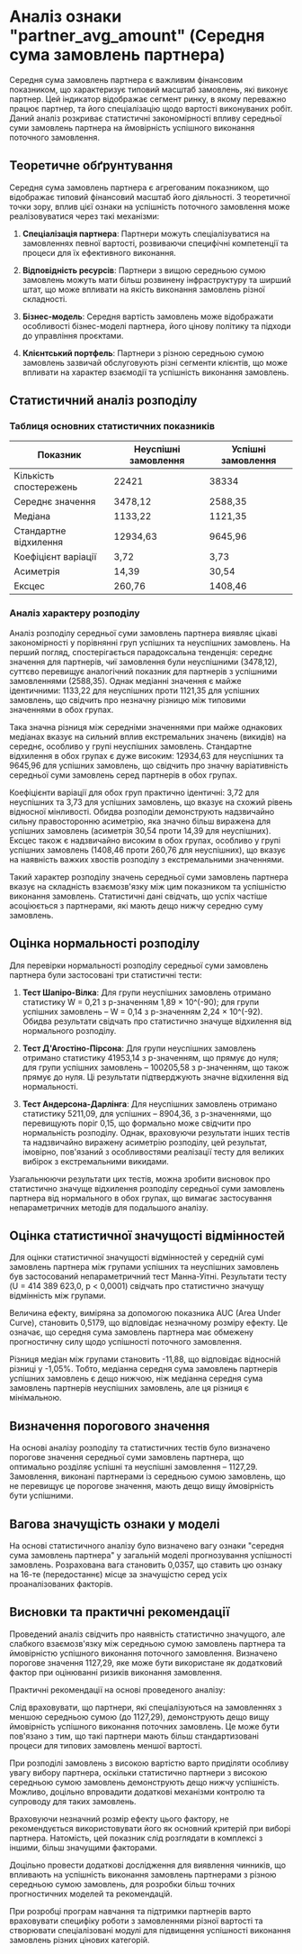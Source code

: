 # Аналіз ознаки "partner_avg_amount" (Середня сума замовлень партнера)

Середня сума замовлень партнера є важливим фінансовим показником, що характеризує типовий масштаб замовлень, які виконує партнер. Цей індикатор відображає сегмент ринку, в якому переважно працює партнер, та його спеціалізацію щодо вартості виконуваних робіт. Даний аналіз розкриває статистичні закономірності впливу середньої суми замовлень партнера на ймовірність успішного виконання поточного замовлення.

## Теоретичне обґрунтування

Середня сума замовлень партнера є агрегованим показником, що відображає типовий фінансовий масштаб його діяльності. З теоретичної точки зору, вплив цієї ознаки на успішність поточного замовлення може реалізовуватися через такі механізми:

1. **Спеціалізація партнера**: Партнери можуть спеціалізуватися на замовленнях певної вартості, розвиваючи специфічні компетенції та процеси для їх ефективного виконання.

2. **Відповідність ресурсів**: Партнери з вищою середньою сумою замовлень можуть мати більш розвинену інфраструктуру та ширший штат, що може впливати на якість виконання замовлень різної складності.

3. **Бізнес-модель**: Середня вартість замовлень може відображати особливості бізнес-моделі партнера, його цінову політику та підходи до управління проєктами.

4. **Клієнтський портфель**: Партнери з різною середньою сумою замовлень зазвичай обслуговують різні сегменти клієнтів, що може впливати на характер взаємодії та успішність виконання замовлень.

## Статистичний аналіз розподілу

### Таблиця основних статистичних показників

| Показник | Неуспішні замовлення | Успішні замовлення |
|----------|----------------------|-------------------|
| Кількість спостережень | 22421 | 38334 |
| Середнє значення | 3478,12 | 2588,35 |
| Медіана | 1133,22 | 1121,35 |
| Стандартне відхилення | 12934,63 | 9645,96 |
| Коефіцієнт варіації | 3,72 | 3,73 |
| Асиметрія | 14,39 | 30,54 |
| Ексцес | 260,76 | 1408,46 |

### Аналіз характеру розподілу

Аналіз розподілу середньої суми замовлень партнера виявляє цікаві закономірності у порівнянні груп успішних та неуспішних замовлень. На перший погляд, спостерігається парадоксальна тенденція: середнє значення для партнерів, чиї замовлення були неуспішними (3478,12), суттєво перевищує аналогічний показник для партнерів з успішними замовленнями (2588,35). Однак медіанні значення є майже ідентичними: 1133,22 для неуспішних проти 1121,35 для успішних замовлень, що свідчить про незначну різницю між типовими значеннями в обох групах.

Така значна різниця між середніми значеннями при майже однакових медіанах вказує на сильний вплив екстремальних значень (викидів) на середнє, особливо у групі неуспішних замовлень. Стандартне відхилення в обох групах є дуже високим: 12934,63 для неуспішних та 9645,96 для успішних замовлень, що свідчить про значну варіативність середньої суми замовлень серед партнерів в обох групах.

Коефіцієнти варіації для обох груп практично ідентичні: 3,72 для неуспішних та 3,73 для успішних замовлень, що вказує на схожий рівень відносної мінливості. Обидва розподіли демонструють надзвичайно сильну правосторонню асиметрію, яка значно більш виражена для успішних замовлень (асиметрія 30,54 проти 14,39 для неуспішних). Ексцес також є надзвичайно високим в обох групах, особливо у групі успішних замовлень (1408,46 проти 260,76 для неуспішних), що вказує на наявність важких хвостів розподілу з екстремальними значеннями.

Такий характер розподілу значень середньої суми замовлень партнера вказує на складність взаємозв'язку між цим показником та успішністю виконання замовлень. Статистичні дані свідчать, що успіх частіше асоціюється з партнерами, які мають дещо нижчу середню суму замовлень.

## Оцінка нормальності розподілу

Для перевірки нормальності розподілу середньої суми замовлень партнера були застосовані три статистичні тести:

1. **Тест Шапіро-Вілка**: Для групи неуспішних замовлень отримано статистику W = 0,21 з p-значенням 1,89 × 10^(-90); для групи успішних замовлень – W = 0,14 з p-значенням 2,24 × 10^(-92). Обидва результати свідчать про статистично значуще відхилення від нормального розподілу.

2. **Тест Д'Агостіно-Пірсона**: Для групи неуспішних замовлень отримано статистику 41953,14 з p-значенням, що прямує до нуля; для групи успішних замовлень – 100205,58 з p-значенням, що також прямує до нуля. Ці результати підтверджують значне відхилення від нормальності.

3. **Тест Андерсона-Дарлінга**: Для неуспішних замовлень отримано статистику 5211,09, для успішних – 8904,36, з p-значеннями, що перевищують поріг 0,15, що формально може свідчити про нормальність розподілу. Однак, враховуючи результати інших тестів та надзвичайно виражену асиметрію розподілу, цей результат, імовірно, пов'язаний з особливостями реалізації тесту для великих вибірок з екстремальними викидами.

Узагальнюючи результати цих тестів, можна зробити висновок про статистично значуще відхилення розподілу середньої суми замовлень партнера від нормального в обох групах, що вимагає застосування непараметричних методів для подальшого аналізу.

## Оцінка статистичної значущості відмінностей

Для оцінки статистичної значущості відмінностей у середній сумі замовлень партнера між групами успішних та неуспішних замовлень був застосований непараметричний тест Манна-Уітні. Результати тесту (U = 414 389 623,0, p < 0,0001) свідчать про статистично значущу відмінність між групами.

Величина ефекту, виміряна за допомогою показника AUC (Area Under Curve), становить 0,5179, що відповідає незначному розміру ефекту. Це означає, що середня сума замовлень партнера має обмежену прогностичну силу щодо успішності поточного замовлення.

Різниця медіан між групами становить -11,88, що відповідає відносній різниці у -1,05%. Тобто, медіанна середня сума замовлень партнерів успішних замовлень є дещо нижчою, ніж медіанна середня сума замовлень партнерів неуспішних замовлень, але ця різниця є мінімальною.

## Визначення порогового значення

На основі аналізу розподілу та статистичних тестів було визначено порогове значення середньої суми замовлень партнера, що оптимально розділяє успішні та неуспішні замовлення – 1127,29. Замовлення, виконані партнерами із середньою сумою замовлень, що не перевищує це порогове значення, мають дещо вищу ймовірність бути успішними.

## Вагова значущість ознаки у моделі

На основі статистичного аналізу було визначено вагу ознаки "середня сума замовлень партнера" у загальній моделі прогнозування успішності замовлень. Розрахована вага становить 0,0357, що ставить цю ознаку на 16-те (передостаннє) місце за значущістю серед усіх проаналізованих факторів.

## Висновки та практичні рекомендації

Проведений аналіз свідчить про наявність статистично значущого, але слабкого взаємозв'язку між середньою сумою замовлень партнера та ймовірністю успішного виконання поточного замовлення. Визначено порогове значення 1127,29, яке може бути використане як додатковий фактор при оцінюванні ризиків виконання замовлення.

Практичні рекомендації на основі проведеного аналізу:

Слід враховувати, що партнери, які спеціалізуються на замовленнях з меншою середньою сумою (до 1127,29), демонструють дещо вищу ймовірність успішного виконання поточних замовлень. Це може бути пов'язано з тим, що такі партнери мають більш стандартизовані процеси для типових замовлень меншої вартості.

При розподілі замовлень з високою вартістю варто приділяти особливу увагу вибору партнера, оскільки статистично партнери з високою середньою сумою замовлень демонструють дещо нижчу успішність. Можливо, доцільно впровадити додаткові механізми контролю та супроводу для таких замовлень.

Враховуючи незначний розмір ефекту цього фактору, не рекомендується використовувати його як основний критерій при виборі партнера. Натомість, цей показник слід розглядати в комплексі з іншими, більш значущими факторами.

Доцільно провести додаткові дослідження для виявлення чинників, що впливають на успішність виконання замовлень партнерами з різною середньою сумою замовлень, для розробки більш точних прогностичних моделей та рекомендацій.

При розробці програм навчання та підтримки партнерів варто враховувати специфіку роботи з замовленнями різної вартості та створювати спеціалізовані модулі для підвищення успішності виконання замовлень різних цінових категорій.
